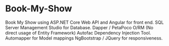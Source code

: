 # Book-My-Show

Book My Show using ASP.NET Core Web API and Angular for front end.
SQL Server Management Studio for Database.
Dapper / PetaPoco O/RM (No direct usage of Entity Framework)
Autofac Dependency Injection Tool.
Automapper for Model mappings
NgBootstrap / JQuery for responsiveness.
